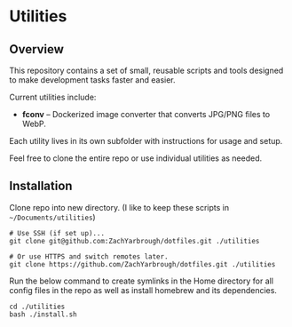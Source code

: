 # Utilities

## Overview
This repository contains a set of small, reusable scripts and tools designed to make development tasks faster and easier.  

Current utilities include:

- **fconv** – Dockerized image converter that converts JPG/PNG files to WebP.

Each utility lives in its own subfolder with instructions for usage and setup.  

Feel free to clone the entire repo or use individual utilities as needed.


## Installation

Clone repo into new directory. (I like to keep these scripts in `~/Documents/utilities`)
```
# Use SSH (if set up)...
git clone git@github.com:ZachYarbrough/dotfiles.git ./utilities

# Or use HTTPS and switch remotes later.
git clone https://github.com/ZachYarbrough/dotfiles.git ./utilities
```

Run the below command to create symlinks in the Home directory for all config files in the repo as well as install homebrew and its dependencies.
```
cd ./utilities
bash ./install.sh
```
